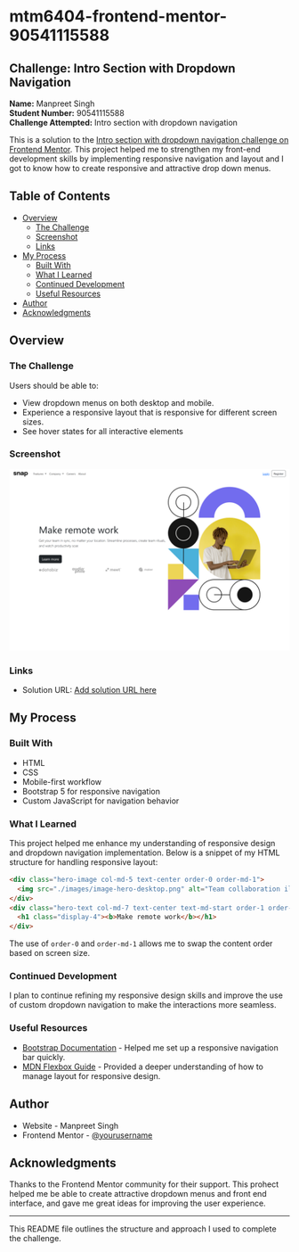 # mtm6404-frontend-mentor-90541115588
## Challenge: Intro Section with Dropdown Navigation

**Name:** Manpreet Singh  
**Student Number:** 90541115588  
**Challenge Attempted:** Intro section with dropdown navigation

This is a solution to the [Intro section with dropdown navigation challenge on Frontend Mentor](https://www.frontendmentor.io/challenges/intro-section-with-dropdown-navigation-ryaPetHE5). This project helped me to strengthen my front-end development skills by implementing responsive navigation and layout and I got to know how to create responsive and attractive drop down menus.

## Table of Contents
- [Overview](#overview)
  - [The Challenge](#the-challenge)
  - [Screenshot](#screenshot)
  - [Links](#links)
- [My Process](#my-process)
  - [Built With](#built-with)
  - [What I Learned](#what-i-learned)
  - [Continued Development](#continued-development)
  - [Useful Resources](#useful-resources)
- [Author](#author)
- [Acknowledgments](#acknowledgments)

## Overview

### The Challenge

Users should be able to:

- View dropdown menus on both desktop and mobile.
- Experience a responsive layout that is responsive for different screen sizes.
- See hover states for all interactive elements

### Screenshot

![Desktop Preview](./design/desktop-preview.png)

### Links
- Solution URL: [Add solution URL here](https://https://github.com/90541115588/mtm6404-frontend-mentor-90541115588)

## My Process

### Built With

- HTML
- CSS
- Mobile-first workflow
- Bootstrap 5 for responsive navigation
- Custom JavaScript for navigation behavior

### What I Learned

This project helped me enhance my understanding of responsive design and dropdown navigation implementation. Below is a snippet of my HTML structure for handling responsive layout:

```html
<div class="hero-image col-md-5 text-center order-0 order-md-1">
  <img src="./images/image-hero-desktop.png" alt="Team collaboration illustration" class="img-fluid hero-image-size">
</div>
<div class="hero-text col-md-7 text-center text-md-start order-1 order-md-0">
  <h1 class="display-4"><b>Make remote work</b></h1>
</div>
```

The use of `order-0` and `order-md-1` allows me to swap the content order based on screen size.

### Continued Development

I plan to continue refining my responsive design skills and improve the use of custom dropdown navigation to make the interactions more seamless.

### Useful Resources

- [Bootstrap Documentation](https://getbootstrap.com/docs/5.3/) - Helped me set up a responsive navigation bar quickly.
- [MDN Flexbox Guide](https://developer.mozilla.org/en-US/docs/Web/CSS/CSS_Flexible_Box_Layout/Basic_Concepts_of_Flexbox) - Provided a deeper understanding of how to manage layout for responsive design.

## Author
- Website - Manpreet Singh
- Frontend Mentor - [@yourusername](https://www.frontendmentor.io/profile/90541115588)

## Acknowledgments

Thanks to the Frontend Mentor community for their support. This prohect helped me be able to create attractive dropdown menus and front end interface, and gave me great ideas for improving the user experience.

---

This README file outlines the structure and approach I used to complete the challenge.
